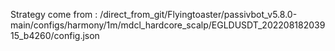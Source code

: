 Strategy come from : /direct_from_git/Flyingtoaster/passivbot_v5.8.0-main/configs/harmony/1m/mdcl_hardcore_scalp/EGLDUSDT_20220818203915_b4260/config.json
